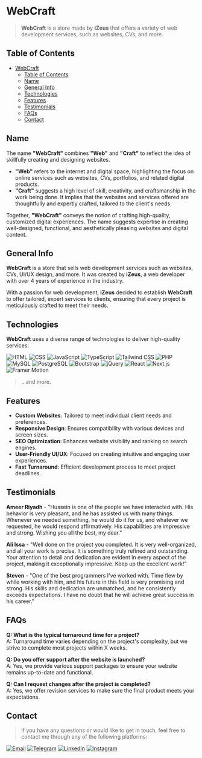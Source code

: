 # WebCraft

> **WebCraft** is a store made by **iZeus** that offers a variety of web development services, such as websites, CVs, and more.

## Table of Contents

- [WebCraft](#webcraft)
  - [Table of Contents](#table-of-contents)
  - [Name](#name)
  - [General Info](#general-info)
  - [Technologies](#technologies)
  - [Features](#features)
  - [Testimonials](#testimonials)
  - [FAQs](#faqs)
  - [Contact](#contact)

## Name

The name **"WebCraft"** combines **"Web"** and **"Craft"** to reflect the idea of skillfully creating and designing websites.

- **"Web"** refers to the internet and digital space, highlighting the focus on online services such as websites, CVs, portfolios, and related digital products.
- **"Craft"** suggests a high level of skill, creativity, and craftsmanship in the work being done. It implies that the websites and services offered are thoughtfully and expertly crafted, tailored to the client's needs.

Together, **"WebCraft"** conveys the notion of crafting high-quality, customized digital experiences. The name suggests expertise in creating well-designed, functional, and aesthetically pleasing websites and digital content.

## General Info

**WebCraft** is a store that sells web development services such as websites, CVs, UI/UX design, and more. It was created by **iZeus**, a web developer with over 4 years of experience in the industry.

With a passion for web development, **iZeus** decided to establish **WebCraft** to offer tailored, expert services to clients, ensuring that every project is meticulously crafted to meet their needs.

## Technologies

**WebCraft** uses a diverse range of technologies to deliver high-quality services:

![HTML](https://img.shields.io/badge/HTML5-E34F26?style=for-the-badge&logo=html5&logoColor=white)
![CSS](https://img.shields.io/badge/CSS3-1572B6?style=for-the-badge&logo=css3&logoColor=white)
![JavaScript](https://img.shields.io/badge/JavaScript-F7DF1E?style=for-the-badge&logo=javascript&logoColor=black)
![TypeScript](https://img.shields.io/badge/TypeScript-007ACC?style=for-the-badge&logo=typescript&logoColor=white)
![Tailwind CSS](https://img.shields.io/badge/Tailwind_CSS-38B2AC?style=for-the-badge&logo=tailwind-css&logoColor=white)
![PHP](https://img.shields.io/badge/PHP-777BB4?style=for-the-badge&logo=php&logoColor=white) <br />
![MySQL](https://img.shields.io/badge/MySQL-4479A1?style=for-the-badge&logo=mysql&logoColor=white)
![PostgreSQL](https://img.shields.io/badge/PostgreSQL-336791?style=for-the-badge&logo=postgresql&logoColor=white)
![Bootstrap](https://img.shields.io/badge/Bootstrap-563D7C?style=for-the-badge&logo=bootstrap&logoColor=white)
![jQuery](https://img.shields.io/badge/jQuery-0769AD?style=for-the-badge&logo=jquery&logoColor=white)
![React](https://img.shields.io/badge/React-61DAFB?style=for-the-badge&logo=react&logoColor=black)
![Next.js](https://img.shields.io/badge/Next.js-000000?style=for-the-badge&logo=nextdotjs&logoColor=white)
![Framer Motion](https://img.shields.io/badge/Framer_Motion-0055FF?style=for-the-badge&logo=framer&logoColor=white)

> ...and more.

## Features

- **Custom Websites**: Tailored to meet individual client needs and preferences.
- **Responsive Design**: Ensures compatibility with various devices and screen sizes.
- **SEO Optimization**: Enhances website visibility and ranking on search engines.
- **User-Friendly UI/UX**: Focused on creating intuitive and engaging user experiences.
- **Fast Turnaround**: Efficient development process to meet project deadlines.

## Testimonials

**Ameer Riyadh** - "Hussein is one of the people we have interacted with. His behavior is very pleasant, and he has assisted us with many things. Whenever we needed something, he would do it for us, and whatever we requested, he would respond affirmatively. His capabilities are impressive and strong. Wishing you all the best, my dear."

**Ali Issa** - "Well done on the project you completed. It is very well-organized, and all your work is precise. It is something truly refined and outstanding. Your attention to detail and dedication are evident in every aspect of the project, making it exceptionally impressive. Keep up the excellent work!"

**Steven** - "One of the best programmers I've worked with. Time flew by while working with him, and his future in this field is very promising and strong. His skills and dedication are unmatched, and he consistently exceeds expectations. I have no doubt that he will achieve great success in his career."

## FAQs

**Q: What is the typical turnaround time for a project?**<br />
A: Turnaround time varies depending on the project's complexity, but we strive to complete most projects within X weeks.

**Q: Do you offer support after the website is launched?**<br />
A: Yes, we provide various support packages to ensure your website remains up-to-date and functional.

**Q: Can I request changes after the project is completed?**<br />
A: Yes, we offer revision services to make sure the final product meets your expectations.

## Contact

> If you have any questions or would like to get in touch, feel free to contact me through any of the following platforms:

[![Email](https://img.shields.io/badge/Email-D14836?style=for-the-badge&logo=gmail&logoColor=white)](mailto:husseinnajah123@gmail.com)
[![Telegram](https://img.shields.io/badge/Telegram-2CA5E0?style=for-the-badge&logo=telegram&logoColor=white)](https://t.me/hxg_1)
[![LinkedIn](https://img.shields.io/badge/LinkedIn-0077B5?style=for-the-badge&logo=linkedin&logoColor=white)](https://linkedin.com/in/izeus6994)
[![Instagram](https://img.shields.io/badge/Instagram-%23E4405F.svg?style=for-the-badge&logo=Instagram&logoColor=white)](https://instagram.com/hxg.1)
